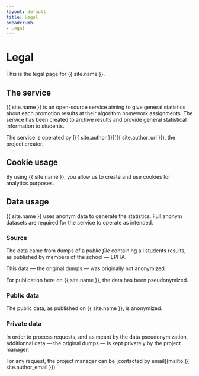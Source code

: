 ```yaml
---
layout: default
title: Legal
breadcrumb:
- Legal
---
```


# Legal

This is the legal page for {{ site.name }}.

## The service

{{ site.name }} is an open-source service aiming to give general statistics about each promotion results at their algorithm homework assignments.
The service has been created to archive results and provide general statistical information to students.

The service is operated by [{{ site.author }}]({{ site.author_url }}), the project creator.


## Cookie usage

By using {{ site.name }}, you allow us to create and use cookies for analytics purposes.


## Data usage

{{ site.name }} uses anonym data to generate the statistics. Full anonym datasets are required for the service to operate as intended.

### Source

The data came from dumps of a _public file_ containing all students results, as published by members of the school — EPITA.

This data — the original dumps — was originally not anonymized.

For publication here on {{ site.name }}, the data has been pseudonymized.

### Public data

The public data, as published on {{ site.name }}, is anonymized.

### Private data

In order to process requests, and as meant by the data pseudonymization, additionnal data — the original dumps — is kept privately by the project manager.

For any request, the project manager can be [contacted by email](mailto:{{ site.author_email }}).
